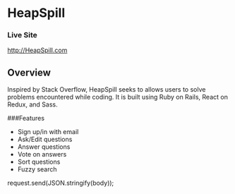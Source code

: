 # HeapSpill

### Live Site
http://HeapSpill.com

## Overview
Inspired by Stack Overflow, HeapSpill seeks to allows users to solve problems encountered while coding. It is built using Ruby on Rails, React on Redux, and Sass.


###Features
* Sign up/in with email
* Ask/Edit questions
* Answer questions
* Vote on answers
* Sort questions
* Fuzzy search




request.send(JSON.stringify(body));
